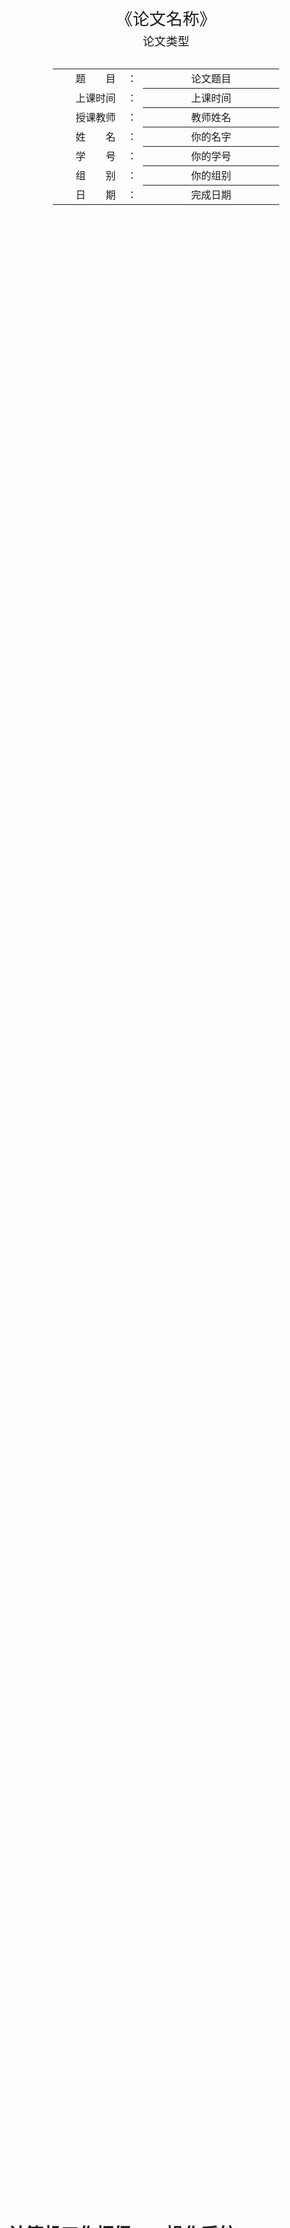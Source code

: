 <div class="cover" style="break-after:page;font-family:方正公文仿宋;width:100%;height:100%;border:none;margin: 0 auto;text-align:center;">
    <div style="width:60%;margin: 0 auto;height:0;padding-bottom:10%;">
        </br>
        <img src=../pic/校名.svg alt="校名" style="width:100%;"/>
    </div>
    </br></br></br></br></br>
    <div style="width:60%;margin: 0 auto;height:0;padding-bottom:40%;">
        <img src=../pic/校徽.svg alt="校徽" style="width:100%;"/>
 </div>
 </br></br></br></br>
    <span style="font-family:华文黑体Bold;text-align:center;font-size:20pt;margin: 10pt auto;line-height:30pt;">《论文名称》</span>
    <p style="text-align:center;font-size:14pt;margin: 0 auto">论文类型 </p>
    </br>
    </br>
    <table style="border:none;text-align:center;width:72%;font-family:仿宋;font-size:14px; margin: 0 auto;">
    <tbody style="font-family:方正公文仿宋;font-size:12pt;">
     <tr style="font-weight:normal;">
      <td style="width:20%;text-align:right;">题　　目</td>
      <td style="width:2%">：</td>
      <td style="width:40%;font-weight:normal;border-bottom: 1px solid;text-align:center;font-family:华文仿宋"> 论文题目</td>     </tr>
     <tr style="font-weight:normal;">
      <td style="width:20%;text-align:right;">上课时间</td>
      <td style="width:2%">：</td>
      <td style="width:40%;font-weight:normal;border-bottom: 1px solid;text-align:center;font-family:华文仿宋"> 上课时间</td>     </tr>
     <tr style="font-weight:normal;">
      <td style="width:20%;text-align:right;">授课教师</td>
      <td style="width:2%">：</td>
      <td style="width:40%;font-weight:normal;border-bottom: 1px solid;text-align:center;font-family:华文仿宋">教师姓名 </td>     </tr>
     <tr style="font-weight:normal;">
      <td style="width:20%;text-align:right;">姓　　名</td>
      <td style="width:2%">：</td>
      <td style="width:40%;font-weight:normal;border-bottom: 1px solid;text-align:center;font-family:华文仿宋"> 你的名字</td>     </tr>
     <tr style="font-weight:normal;">
      <td style="width:20%;text-align:right;">学　　号</td>
      <td style="width:2%">：</td>
      <td style="width:40%;font-weight:normal;border-bottom: 1px solid;text-align:center;font-family:华文仿宋">你的学号 </td>     </tr>
     <tr style="font-weight:normal;">
      <td style="width:20%;text-align:right;">组　　别</td>
      <td style="width:%">：</td>
      <td style="width:40%;font-weight:normal;border-bottom: 1px solid;text-align:center;font-family:华文仿宋"> 你的组别</td>     </tr>
     <tr style="font-weight:normal;">
      <td style="width:20%;text-align:right;">日　　期</td>
      <td style="width:2%">：</td>
      <td style="width:40%;font-weight:normal;border-bottom: 1px solid;text-align:center;font-family:华文仿宋">完成日期</td>     </tr>
    </tbody>
    </table>
</div>

# 计算机工作枢纽——操作系统

<center><div style='height:2mm;'></div><div style="font-family:华文楷体;font-size:14pt;">你的名字，12345678909 （学号）</div></center>
<center><span style="font-family:华文楷体;font-size:9pt;line-height:9mm">浙江大学***** (单位)</span>
</center>
<div>
<div style="text-align:center; font-family:方正公文黑体; margin-bottom:10px;"><strong>摘　要</strong></div>
<div style="font-family:华文楷体; text-indent:2em;">在信息化时代背景下，计算机操作系统在各行业领域中得到广泛应用。本文试图通过对计算机系统概念、功能和分类、历史的介绍，大致地给出对计算机操作系统的认识，并通过对当前主流桌面操作系统Windows和macOS的简要介绍，使读者能够对现代图形界面操作系统有一个较为全面的了解，从而喜欢上某一个操作系统，供读者参考。</div>
</div>
<div>
<div style="width:52px;float:left; font-family:方正公文黑体;">关键词：</div>
<div style="overflow:hidden; font-family:华文楷体;">计算机；操作系统；功能；发展；Windows；macOS；</div>
</div>

<div>
<div style="text-align:center; font-family:Arial; margin-bottom:10px;"><strong>Abstract</strong></div>
<div style="line-height:16pt; text-indent:2em;">Under the background of the information age, computer operating systems are widely used in various industries. This paper tries to give a general understanding of the computer operating system by introducing the concept, functions and classifications, and history of computer systems. And by briefly introducing the current mainstream desktop operating systems Windows and macOS, readers can have a comprehensive view of modern graphical interface operating systems, and get to know thus begin to like one of them. This article is for readers' reference.</div>
</div>
<div>
<div style="width:82px;float:left;line-height:16pt"><b>Key Words: </b></div>
<div style="overflow:hidden;line-height:16pt">Computer; Operating System; Function; Development; Windows; macOS;</div>
</div>

## 什么是计算机操作系统

操作系统（Operating System，OS）是一组相互关联的系统软件程序，用以主管并控制计算机操作、运用和运行硬件、软件资源和提供公共服务，最终来组织用户交互，更是也是计算机系统的核心支撑。操作系统需要处理如管理与配置内存、决定系统资源供需的优先次序、控制输入与输出设备、操作网络与管理文件系统等基本事务，以帮助用户使用计算机。操作系统也提供一个让用户与系统交互的操作界面，有些操作系统集成了图形用户界面，而有些仅使用命令行界面。^[1]^

## 操作系统的功能、结构和分类

### 操作系统的功能

简单地说，操作系统管理并分配资源、调度和运行程序，位于底层硬件与用户之间，帮助用户和机器进行交互，架起了一座沟通用户与机器的桥梁：用户在操作系统的用户界面中输入命令；而操作系统则对命令进行解释，驱动硬件设备，以实现用户的要求。^[2]^ 一个符合现代标准个人电脑的操作系统一般应该提供以下的功能：

#### 进程管理（处理器管理）

在系统运行过程中，通过实施 CPU 分配策略，中央处理器可以根据计算机操作系统运行情况、所需执行程序命令内容，将各项程序任务进行合理分配，以保证系统运行稳定、命令得到有效执行。

这分为四个方面：进程控制、进程同步、进程通信、调度。

进程控制，是在并发执行多个作业时，为作业窗创建、终止进程，以及对进程在运行中状态改变的控制。

下面随便放了一段东西：

##### 数学方法（假定）

根据*Shandong University Theorem*可知，该设想的处理过程是一个二重积分：

$$
\iint\limits_{x^2 + y^2 \leq R^2} f(x,y)\,\mathrm{d}x\,\mathrm{d}y = \int_{\theta=0}^{2\pi} \mathrm{d}\theta\int_{r=0}^R f(r\cos\theta,r\sin\theta) r\,\mathrm{d}r\, \tag{1}
$$

其中$x$表示我们在卷的路上的行进距离。再由卷王公式

$$
\frac{x^{2}}{1-x^{2}}+\frac{y^{2}}{1-y^{2}}+\frac{z^{2}}{1-z^{2}} \geq \frac{3 \sqrt{3}}{2}
$$

我们有了下面的数据处理方法。下面是我们的流程图表示说明：

```mermaid
graph LR
A(开始) -->
input[/输入a,b/] --> if{a%b=0 ?}
if --->|yes| f1[GCD = b] --> B(结束)
if --->|no| f2["a, b = b, a % b "]-->if
```

<center><strong>图 1  算法的流程图表示（假定）</strong></center>

有了这个流程图，我们就可以根据它编写 Python 程序代码。

##### 算法的代码实现（假定）

```python
from functools import cmp_to_key
def cmpkey2(x,y):
    if x[1]>y[1]: return  1
    elif x[1]<y[1]: return  -1
    elif x[0]>y[0]: return  -1
    elif x[0]<y[0]: return  1
    return 0
#input session
text = ""
while True:
    ts = input()
    if ts == '!!!!!': break
    text += ' '; text += ts
    text = text.lower()
for ch in '!.,:*?': text=text.replace(ch, ' ')
#count session
cnt = {}
for word in text.split(): cnt[word] = cnt.get(word, 0) + 1
#sort session
cont = list(cnt.items())
d = cont.sort(key=cmp_to_key(cmpkey2),reverse=True)

print(len(cont))
for i in range(10):
    if i>=len(cont):
        break
    key, val = cont[i]
    print(f"{key}={val}")
```

……

#### 存储管理

这项系统功能主要包括：
　　……

#### 设备管理（驱动程序）

计算机操作系统中配置多种不同的硬件设备，且不同类型设备的规格、性能间存在明显差异。而对设备管理功能的配置，可以加强硬件设备的管理力度，提高设备实际利用率。[2] 这项系统功能具体包括：
　　……

#### 文件管理

计算机操作系统中的各类程序任务、所分布软件资源、实时产生数据均以文件形式进行外存。而文件管理功能的使用目的在于，对系统所存储文件进行空间分配、目录管理，根据用户提出请求来下达相应的操作命令。[2]
　　此功能分为文件存储空间的管理、目录管理、文件的读写管理和保护：
　　……

### 操作系统的结构

……

## 操作系统的发展

经过漫长的发展，操作系统逐渐成为今天我们熟悉的样子。从古至今，是一位位伟大的科学家和优秀的程序员共同努力才为我们带来了当今如此惊艳的伟大软件。

……

### 操作系统的现状

现代操作系统通常都有一个亲切美丽的图形用户界面，并使用如鼠标、触控版等有别于键盘的输入设备提供用户交互。

……

#### 个人电脑

个人电脑市场目前分为两大阵营，此两种架构分别有支持的操作系统：

| <span style="font-family:'Latin Modern Roman',宋体-简;font-weight:750">Apple Mac</span> | <span style="font-family:'Latin Modern Roman',宋体-简;font-weight:normal">macOS（原 Mac OS X）、Windows（当前仅支持 Intel 平台，但有消息称 ARM 版 Windows 也即将支持使用 Apple Silicon 的 Mac）、Linux、BSD </span> |
| --------------------------------------------------------------------------------------- | ------------------------------------------------------------------------------------------------------------------------------------------------------------------------------------------------------------------- |
| **IBM** **兼容 PC**                                                                     | Windows、Linux、BSD、macOS（非正式支持，俗称黑苹果）                                                                                                                                                                |

#### 移动操作系统

在 1990 年代初期，Psion 推出了小型移动计算设备 Psion Series 3 PDA。它支持在名为 EPOC 的操作系统上运行的用户编写的应用程序。EPOC 的更高版本成为 Symbian，被用于诺基亚、爱立信、索尼爱立信、摩托罗拉、三星等手机；塞班在 2010 年之前曾是世界上使用最广泛的智能手机操作系统。微软也推出过 Windows Mobile 系列系统，它在 2007 年达到顶峰时，曾是美国智能手机最常用的操作系统。
　　 Microsoft 于 2010 年通过 Windows Phone 重新进入了移动操作系统市场，并在 2015 年被更新的 Windows 10 Mobile 取代。Windows 10 Mobile 是 Windows 10 操作系统的分支版本，专为屏幕尺寸低于 8 寸的智能手机和平板电脑运行。它采用 ARM 架构和 IA-32 处理器架构，为移动设备提供了"强大的功能"。其中包括同步处理功能、通用应用、从 Android 和 iOS 的平台移植的应用、将设备连接至外部屏幕、可使用类似 PC 的鼠标和键盘输入等。尽管设想与愿景十分美好，但最终呈现效果始终不尽人意。2020 年 1 月 14 日，因为 Windows 10 Mobile 使用人数太少，欠缺 App 开发人员，该系统正式停止更新，最后一个版本号停留在 1709（10.0.15254.603）。许多人对 Windows 10 Mobile 的结局感到痛心疾首，读者可以通过[这里](https://www.microsoft.com/en-us/windows/windows-10-mobile-specifications)尝试为您的手机安装该系统。
　　 Apple 在 2007 年推出了 iPhone 及其操作系统，后者称为 iPhone OS（也就是如今的 iOS），它与 Mac OS X 一样，都基于类似 Unix 的 Darwin。除了这些基础之外，它还引入了功能强大且创新的图形用户界面，该界面后来也用于 Apple 的平板电脑 iPad 上。（后来 Apple 将 iPad 上的操作系统与手机端区分开，改叫 iPadOS。）一年后，基于经过修改的 Linux 内核，Google 引入了具有自己的图形用户界面的 Android。
　　截止本文完稿，iOS 已更新至 iOS 14.3；Android 已更新至 Android 11（Beta 3）。读者可以分别点击[这里](https://www.apple.com.cn/ios/)和[这里](https://android.com/)查看关于这两个操作系统的更多官方信息。
　　除了这些，移动领域还竞争着各种各样的其他移动操作系统。不过如今移动端主流的操作系统只有 iOS 和 Android 系统及基于 Android 内核修改的其他“换壳”安卓系统。

<center><strong>表 1  全球/中国移动操作系统市场份额占比（%）</strong></center>

| OS   | Android | iOS   | Windows | 其他 |
| ---- | ------- | ----- | ------- | ---- |
| 全球 | 72.48   | 26.91 | 0.02    | 0.59 |
| 中国 | 80.54   | 18.38 | 0.03    | 1.05 |

**表 1**展示了由互联网机构 StatcCounter 网站提供的数据截止 2020 年 12 月移动端全球与中国各移动操作系统市场份额占比。随着中国国产手机品牌的不断壮大，安卓系统的手机市场份额也在不断扩大。

## 当前主流操作系统简介

现阶段，应用较为常见的桌面计算机操作系统为三类，分别为 Windows 系统、Linux 系统、Unix 类系统。其中，Windows 系统的技术体系较为成熟，图形化模式界面较为人性化，是当前 PC 端主流系统。Unix 系统使用标准化的认证规范，用户可以直接在系统中移植相应应用程序，系统具有功能完备、稳定性强的应用优势，主要被用与网络服务器。但是，Unix 系统对硬件配置有着较高的要求。另外，Apple 公司的操作系统 macOS 也是 Unix 的变体。Linux 系统则具有开源免费的应用优势，且系统软件环境较为良好，系统资源占用极低，可以长期保持开机（甚至除非更新内核安装更新也无需重启），在嵌入式、服务器操作系统领域中得到广泛应用，大有取代 Unix 之势。

<table style="border:none;text-align:center;width:auto;margin: 0 auto;">
<tbody>
<tr>
<td style="padding: 6px"><img src="https://raw.githubusercontent.com/Keldos-Li/P-pic/main/img/osqqfe.png" ></td><td><img src="https://raw.githubusercontent.com/Keldos-Li/P-pic/main/img/oszgfe.png" ></td>
</tr>
<tr><td><strong>图 8 全球操作系统市场份额</strong></td><td><strong>图 9 中国操作系统市场份额</strong></td></tr>
</tbody>
</table>

根据互联网机构 StatcCounter 网站提供的数据，截止 2020 年 12 月 20 日，全球与中国各桌面级操作系统市场份额占比分别如**图 8**、**图 9**所示，具体数据见**表 2**。

<center><strong>表 2  全球/中国桌面操作系统市场份额占比（%）</strong></center>

| OS   | Windows | macOS | Unknown | Linux | Chrome OS | 其他 |
| ---- | ------- | ----- | ------- | ----- | --------- | ---- |
| 全球 | 76.56   | 17.1  | 2.68    | 1.93  | 1.72      | 0.01 |
| 中国 | 87.55   | 5.44  | 6.24    | 0.75  | 0.01      | 0.01 |

从中我们可以看出，Windows 是依旧最受欢迎的主流桌面操作系统，市场占有率极大。在中国 Windows 对其他操作系统的优势进一步加大，达到了惊人的 88%。当然，这与国内早期的盗版软件生态是分不开的。同时，国内很多早期的项目机器仍旧停留在 Windows XP 系统而不选择换用 Unix 服务器系统，这也进一步造成了差距的扩大。
　　下面我们对市场占有率最高的两个操作系统 Microsoft Windows 和 Apple macOS 进行介绍。

### Microsoft Windows

Microsoft Windows 是微软公司以图形用户界面为主推出的一系列专有商业软件操作系统。……

### macOS

macOS（2011 年及之前称 Mac OS X，2012 年至 2015 年称 OS X）是 Apple 公司推出的专为 Mac 系列电脑开发的基于图形用户界面的操作系统。
　　 ……
　　 笔者就拥有一台 MacBook Pro，macOS 的用户体验非常舒适，特别是当 macOS 与 iOS、iPadOS 等系统同时交互时，接力、随航、隔空投送及 iCloud 同步等苹果生态带来的流畅感和便捷性是 Windows 无法替代的。同时，macOS 的自动保存技术也一次次拯救了笔者多次崩溃的 Adobe Photoshop 和 Adobe Illustrator，设计师的心再也不会像在 Windows 平台那样因为一个崩溃提示而化为齑粉。
　　 读者可以前往[Apple 官网](https://www.apple.com.cn/macos/)进一步了解 macOS。由于非 Mac 机器很难装载 macOS 系统，有条件的读者可以前往 Apple Store 体验或购买一台 Mac。

## 结语

综上所述，计算机操作系统一步一步走到今天，已经和人们的生活紧密相连。计算机是一个高速发展的行业，它无时不刻不在更新着，而正是因为系统功能的不断进步，我们的生活也越来越方便快捷。“Windows”“iOS”“安卓”已经是妇孺皆知的概念，我们无法想象失去了操作系统的生活。感谢那么多科学家、工程师、开发者为我们带来了那么多优秀美丽的操作系统，也相信在未来的发展下，计算机系统也会在不断优化完善的路上越走越远。

**参考文献:**

［1］ 维基百科编者.操作系统[G/OL].维基百科,2020(2020-11-24) [2021-01-09]. <https://zh.wikipedia.org/w/index.php?title=操作系统&oldid=62920825>.

［2］ 计算机操作系统及发展探讨.田舜文[J].数码设计 （下）2020,9(6):3.

［3］ 计算机操作系统功能与其相关分类.宋辰辉[J].电脑迷,2018(7):15.

［4］ 苏志明.计算机操作系统的功能、发展及分类[J].企业技术开发,2012,31(32):77-78.

［5］ 严静茹.浅谈计算机操作系统及其发展[J].计算机光盘软件与应用,2012(10):80+82.

［6］ Milo. History of Operating Systems [Z/OL]. (2010-10-03) [2021-01-09]. <http://www.osdata.com/kind/history.Htm>

［7］ 维基百科编者.操作系统历史[G/OL].维基百科,2020(2020-02-29) [2021-01-09]. <https://zh.wikipedia.org/w/index.php?title=操作系统历史&oldid=58390753>.

［8］ Wikipedia contributors. History of operating systems [G/OL]. Wikipedia, 2020[2020-12-21](2021-01-10). <http://en.wikipedia.org/w/index.php?title=History_of_operating_systems&oldid=995571854>

［9］ Statcounter. Mobile Operating System Market Share Worldwide [DS/OL]. (2020-12-20) [2021-01-09]. <https://gs.statcounter.com/os-market-share/mobile/worldwide/>

［10］ Statcounter. Mobile Operating System Market Share China [DS/OL]. (2020-12-20) [2021-01-09]. <https://gs.statcounter.com/os-market-share/mobile/china/>

［11］ Statcounter. Desktop Operating System Market Share Worldwide [DS/OL]. (2020-12-20) [2021-01-09]. <https://gs.statcounter.com/os-market-share/desktop/world-wide/>

［12］ Statcounter. Desktop Operating System Market Share China [DS/OL]. (2020-12-20) [2021-01-09]. <https://gs.statcounter.com/os-market-share/desktop/china/>

［13］ 维基百科编者.Microsoft Windows[G/OL].维基百科, 2021[2021-01-02](2021-01-10). <https://zh.wikipedia.org/w/index.php?title=Microsoft_Windows&oldid=63546256>.

［14］ 韩兵,李海坤.浅谈 Windows 操作系统[J].数码世界,2017(06):66-67.
